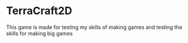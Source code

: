 # TerraCraft2D
 This game is made for testing my skills of making games and testing the skills for making big games
